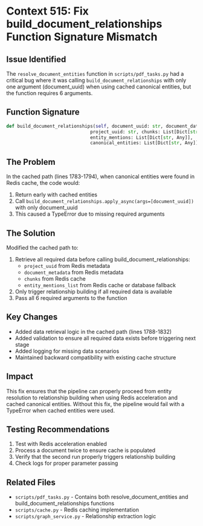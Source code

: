 # Context 515: Fix build_document_relationships Function Signature Mismatch

## Issue Identified
The `resolve_document_entities` function in `scripts/pdf_tasks.py` had a critical bug where it was calling `build_document_relationships` with only one argument (document_uuid) when using cached canonical entities, but the function requires 6 arguments.

## Function Signature
```python
def build_document_relationships(self, document_uuid: str, document_data: Dict[str, Any],
                               project_uuid: str, chunks: List[Dict[str, Any]],
                               entity_mentions: List[Dict[str, Any]],
                               canonical_entities: List[Dict[str, Any]]) -> Dict[str, Any]:
```

## The Problem
In the cached path (lines 1783-1794), when canonical entities were found in Redis cache, the code would:
1. Return early with cached entities
2. Call `build_document_relationships.apply_async(args=[document_uuid])` with only document_uuid
3. This caused a TypeError due to missing required arguments

## The Solution
Modified the cached path to:
1. Retrieve all required data before calling build_document_relationships:
   - `project_uuid` from Redis metadata
   - `document_metadata` from Redis metadata
   - `chunks` from Redis cache
   - `entity_mentions_list` from Redis cache or database fallback
2. Only trigger relationship building if all required data is available
3. Pass all 6 required arguments to the function

## Key Changes
- Added data retrieval logic in the cached path (lines 1788-1832)
- Added validation to ensure all required data exists before triggering next stage
- Added logging for missing data scenarios
- Maintained backward compatibility with existing cache structure

## Impact
This fix ensures that the pipeline can properly proceed from entity resolution to relationship building when using Redis acceleration and cached canonical entities. Without this fix, the pipeline would fail with a TypeError when cached entities were used.

## Testing Recommendations
1. Test with Redis acceleration enabled
2. Process a document twice to ensure cache is populated
3. Verify that the second run properly triggers relationship building
4. Check logs for proper parameter passing

## Related Files
- `scripts/pdf_tasks.py` - Contains both resolve_document_entities and build_document_relationships functions
- `scripts/cache.py` - Redis caching implementation
- `scripts/graph_service.py` - Relationship extraction logic